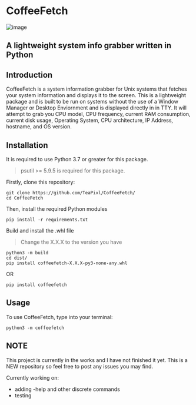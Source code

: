# CoffeeFetch
![image](https://github.com/TeaPixl/CoffeeFetch/assets/106362493/71e27b7e-3d09-4b5b-8b6e-384b3f781b1b)
## A lightweight system info grabber written in Python

## Introduction
CoffeeFetch is a system information grabber for Unix systems that fetches your system information and displays it to the screen. This is a lightweight package and is built to be run on systems without the use of a Window Manager or Desktop Enviornment and is displayed directly in in TTY. It will attempt to grab you CPU model, CPU frequency, current RAM consumption, current disk usage, Operating System, CPU architecture, IP Address, hostname, and OS version.

## Installation
It is required to use Python 3.7 or greater for this package. 
> psutil >= 5.9.5 is required for this package.

Firstly, clone this repository:
```
git clone https://github.com/TeaPixl/CoffeeFetch/
cd CoffeeFetch
```
Then, install the required Python modules
```
pip install -r requirements.txt
```
Build and install the .whl file
> Change the X.X.X to the version you have
```
python3 -m build
cd dist/
pip install coffeefetch-X.X.X-py3-none-any.whl
```
OR

```
pip install coffeefetch
```

## Usage
To use CoffeeFetch, type into your terminal:
```
python3 -m coffeefetch
```

## NOTE
This project is currently in the works and I have not finished it yet.
This is a NEW repository so feel free to post any issues you may find.

Currently working on:
+ adding -help and other discrete commands
+ testing
